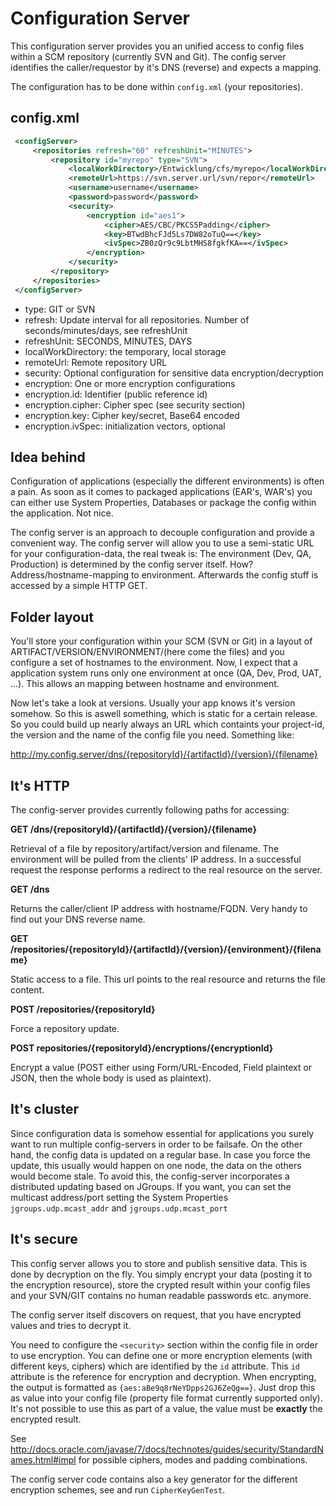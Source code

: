 Configuration Server
=============

This configuration server provides you an unified access to config files within a SCM repository (currently SVN and
Git). The config server identifies the caller/requestor by it's DNS (reverse) and expects a mapping.

The configuration has to be done within `config.xml` (your repositories).


config.xml
-------------

```xml
 <configServer>
     <repositories refresh="60" refreshUnit="MINUTES">
         <repository id="myrepo" type="SVN">
             <localWorkDirectory>/Entwicklung/cfs/myrepo</localWorkDirectory>
             <remoteUrl>https://svn.server.url/svn/repor</remoteUrl>
             <username>username</username>
             <password>password</password>
             <security>
                 <encryption id="aes1">
                     <cipher>AES/CBC/PKCS5Padding</cipher>
                     <key>BTwdBhcFJd5Ls7DW82oTuQ==</key>
                     <ivSpec>ZB0zQr9c9LbtMHS8fgkfKA==</ivSpec>
                 </encryption>
             </security>
         </repository>
     </repositories>
 </configServer>
```

* type: GIT or SVN
* refresh: Update interval for all repositories. Number of seconds/minutes/days, see refreshUnit
* refreshUnit: SECONDS, MINUTES, DAYS
* localWorkDirectory: the temporary, local storage
* remoteUrl: Remote repository URL
* security: Optional configuration for sensitive data encryption/decryption
* encryption: One or more encryption configurations
* encryption.id: Identifier (public reference id)
* encryption.cipher: Cipher spec (see security section)
* encryption.key: Cipher key/secret, Base64 encoded
* encryption.ivSpec: initialization vectors, optional

Idea behind
-------------
Configuration of applications (especially the different environments) is often a pain. As soon as it comes to
packaged applications (EAR's, WAR's) you can either use System Properties, Databases or package the config within the
application. Not nice.

The config server is an approach to decouple configuration and provide a convenient way. The config server will allow
you to use a semi-static URL for your configuration-data, the real tweak is: The environment (Dev, QA,
Production) is determined by the config server itself. How? Address/hostname-mapping to environment. Afterwards the
config stuff is accessed by a simple HTTP GET.

Folder layout
-------------
You'll store your configuration within your SCM (SVN or Git) in a layout of
ARTIFACT/VERSION/ENVIRONMENT/(here come the files) and you configure a
set of hostnames to the environment. Now, I expect that a application system runs only one environment at once (QA,
Dev, Prod, UAT, ...). This allows an mapping between hostname and environment.

Now let's take a look at versions.
Usually your app knows it's version somehow. So this is aswell something, which is static for a certain release. So
you could build up nearly always an URL which containts your project-id, the version and the name of the config file
you need. Something like:

http://my.config.server/dns/{repositoryId}/{artifactId}/{version}/{filename}


It's HTTP
-------------
The config-server provides currently following paths for accessing:

**GET /dns/{repositoryId}/{artifactId}/{version}/{filename}**

Retrieval of a file by repository/artifact/version and filename. The environment will be pulled from the clients' IP
address. In a successful request the response performs a redirect to the real resource on the server.

**GET /dns**

Returns the caller/client IP address with hostname/FQDN. Very handy to find out your DNS reverse name.


**GET /repositories/{repositoryId}/{artifactId}/{version}/{environment}/{filename}**

Static access to a file. This url points to the real resource and returns the file content.


**POST /repositories/{repositoryId}**

Force a repository update.

**POST repositories/{repositoryId}/encryptions/{encryptionId}**

Encrypt a value (POST either using Form/URL-Encoded, Field plaintext or JSON,
then the whole body is used as plaintext).


It's cluster
-------------
Since configuration data is somehow essential for applications you surely want to run multiple config-servers in
order to be failsafe. On the other hand, the config data is updated on a regular base. In case you force the update,
this usually would happen on one node, the data on the others would become stale. To avoid this,
the config-server incorporates a distributed updating based on JGroups. If you want,
you can set the multicast address/port setting the System Properties `jgroups.udp.mcast_addr` and `jgroups.udp.mcast_port`

It's secure
------------
This config server allows you to store and publish sensitive data. This is done by decryption on the fly. You simply
encrypt your data (posting it to the encryption resource), store the crypted result within your config files and your
SVN/GIT contains no human readable passwords etc. anymore.

The config server itself discovers on request, that you have encrypted values and tries to decrypt it.

You need to configure the `<security>` section within the config file in order to use encryption. You can define one
or more encryption elements (with different keys, ciphers) which are identified by the `id` attribute. This `id`
attribute is the reference for encryption and decryption. When encrypting,
the output is formatted as `{aes:aBe9q8rNeYDpps2GJ6ZeQg==}`. Just drop this as value into your config file (property
file format currently supported only). It's not possible to use this as part of a value,
the value must be **exactly** the encrypted result.

See http://docs.oracle.com/javase/7/docs/technotes/guides/security/StandardNames.html#impl for possible ciphers,
modes and padding combinations.

The config server code contains also a key generator for the different encryption schemes,
see and run `CipherKeyGenTest`.




